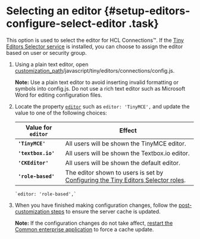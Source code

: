 # Selecting an editor {#setup-editors-configure-select-editor .task}

This option is used to select the editor for HCL Connections™. If the [Tiny Editors Selector service](t_01-setup_01-selector_00-summary.md) is installed, you can choose to assign the editor based on user or security group.

1.  Using a plain text editor, open [customization\_path](t_determine-customization-path.md)/javascript/tiny/editors/connections/config.js.

    **Note:** Use a plain text editor to avoid inserting invalid formatting or symbols into config.js. Do not use a rich text editor such as Microsoft Word for editing configuration files.

2.  Locate the property [`editor`](r_config-js-sample.md#editor) such as `editor: 'TinyMCE',` and update the value to one of the following choices:

    |Value for `editor`|Effect|
    |------------------|------|
    |**`'TinyMCE'`**|All users will be shown the TinyMCE editor.|
    |**`'textbox.io'`**|All users will be shown the Textbox.io editor.|
    |**`'CKEditor'`**|All users will be shown the default editor.|
    |**`'role-based'`**|The editor shown to users is set by [Configuring the Tiny Editors Selector roles](t_configure_01b-assign-users.md).|

    ```
    `editor: 'role-based',`
    ```

3.  When you have finished making configuration changes, follow the [post-customization steps](https://help.hcltechsw.com/connections/v6/admin/customize/t_admin_common_customize_postreq.html) to ensure the server cache is updated.

    **Note:** If the configuration changes do not take affect, [restart the Common enterprise application](t_restart-common-app.md) to force a cache update.


